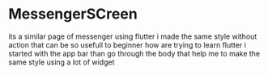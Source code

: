 # MessengerSCreen
its a similar page of messenger using flutter
i made the same style without action that can be so usefull to beginner how are trying to learn flutter
i started with the app bar than go through the body that help me to make the same style
using a lot of widget
